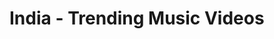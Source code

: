 <html lang="en">
<head>
<title>Trends</title>
</head>
	<style>
a:link {
  color: brown;
}
	</style>
<body>
<div id="catagoryname">
	<h1>India - Trending Music Videos</h1>
</div>
<div id="trending"></div>
<script  type='text/javascript' src='https://code.jquery.com/jquery-3.6.0.js'></script>
<script  type='text/javascript' src='dateformat.min.js'></script>
	
<script>
var maxVideos = 30;
   $(document).ready(function(){
  $.get(
    "https://www.googleapis.com/youtube/v3/videos",{
      part: 'snippet,statistics',
      chart: 'mostPopular',
      kind: 'youtube#videoListResponse',
      maxResults: maxVideos,
      regionCode: 'IN',
	  videoCategoryId: 10,
	  hl: "kn-IN",
      key: 'AIzaSyDOYHC18HA_vSAcs8a7yrxKiwBw1wLfAvk'},
      function(data){
        var output = '<table border=1><thead><tr><th>#</th><th>Thumb</th><th>Title</th><th>Views</th><th>Likes</th><th>Dislikes</th><th>Comments</th><th>Published On</th></tr></thead><tbody>';
        $.each(data.items, function(i, item){
          console.log(item);
	  vidId = item.id;
          videTitle = item.snippet.title;
          description = item.snippet.description;
          thumb = item.snippet.thumbnails.high.url;
          channelTitle = item.snippet.channelTitle;
          videoDate = item.snippet.publishedAt;
          Catagoryid = item.snippet.categoryId;
          cID = item.snippet.channelId;
	  views = numberWithCommas(item.statistics.viewCount);
	  likes = numberWithCommas(item.statistics.likeCount);
	  dislikes = numberWithCommas(item.statistics.dislikeCount);
	  comment = numberWithCommas(item.statistics.commentCount);
	  publishedAt = item.snippet.publishedAt;
	  publishedAt = $.format.date(publishedAt, "dd/MM/yyyy hh:mm:ss a");
	  var style = "";
	  if(videTitle.toLowerCase().includes("himesh"))
	    {
	  	style = "style='background: #d4ffdf;' ";
            }
	  videTitle = "<a target='_blank' href='https://www.youtube.com/watch?v="+vidId+"'>"+videTitle+"</a>";
          thumb  = "<img style='padding:2px;' src='"+item.snippet.thumbnails.default.url+"' width='120' height='90'/>" ;
          output += '<tr '+style+'><td>'+ ++i +'</td><td>'+thumb+'</td><td>'+videTitle+'</td><td>'+views+'</td><td>'+likes+'</td><td>'+dislikes+'</td><td>'+comment+'</td><td>'+publishedAt+'</td></tr>';
        })
		output += '</tbody></table>';
		$('#trending').append(output);
      }
    );
});

function numberWithCommas(x) {
    return x.toString().split('.')[0].length > 3 ? x.toString().substring(0,x.toString().split('.')[0].length-3).replace(/\B(?=(\d{2})+(?!\d))/g, ",") + "," + x.toString().substring(x.toString().split('.')[0].length-3): x.toString();
} 
</script>
</body>
</html>

